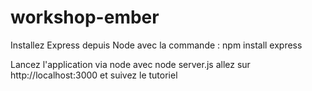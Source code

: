 workshop-ember
==============

Installez Express depuis Node avec la commande :
npm install express

Lancez l'application via node avec
node server.js
allez sur http://localhost:3000 et suivez le tutoriel


